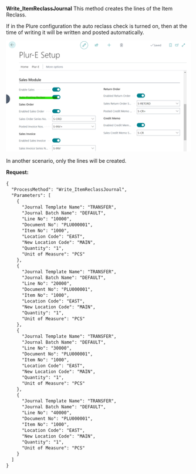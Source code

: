 **Write_ItemReclassJournal**
This method creates the lines of the Item Reclass.

If in the Plure configuration the auto reclass check is turned on, then at the time of writing it will be written and posted automatically.

![image.png](/.attachments/image-49025a53-995d-4fe3-b84a-fa30ef4e6b08.png)

In another scenario, only the lines will be created.



**Request:**


```
{
  "ProcessMethod": "Write_ItemReclassJournal",
  "Parameters": [
    {
      "Journal Template Name": "TRANSFER",
      "Journal Batch Name": "DEFAULT",
      "Line No": "10000",
      "Document No": "PLU000001",
      "Item No": "1000",
      "Location Code": "EAST",
      "New Location Code": "MAIN",
      "Quantity": "1",
      "Unit of Measure": "PCS"
    },
    {
      "Journal Template Name": "TRANSFER",
      "Journal Batch Name": "DEFAULT",
      "Line No": "20000",
      "Document No": "PLU000001",
      "Item No": "1000",
      "Location Code": "EAST",
      "New Location Code": "MAIN",
      "Quantity": "1",
      "Unit of Measure": "PCS"
    },
    {
      "Journal Template Name": "TRANSFER",
      "Journal Batch Name": "DEFAULT",
      "Line No": "30000",
      "Document No": "PLU000001",
      "Item No": "1000",
      "Location Code": "EAST",
      "New Location Code": "MAIN",
      "Quantity": "1",
      "Unit of Measure": "PCS"
    },
    {
      "Journal Template Name": "TRANSFER",
      "Journal Batch Name": "DEFAULT",
      "Line No": "40000",
      "Document No": "PLU000001",
      "Item No": "1000",
      "Location Code": "EAST",
      "New Location Code": "MAIN",
      "Quantity": "1",
      "Unit of Measure": "PCS"
    }
  ]
}
```
